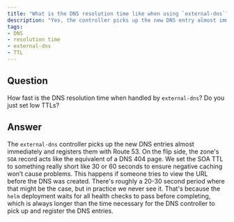 ```yaml
---
title: "What is the DNS resolution time like when using `external-dns`?"
description: "Yes, the controller picks up the new DNS entry almost immediately and registers them with Route 53."
tags:
- DNS
- resolution time
- external-dns
- TTL
---
```


## Question

How fast is the DNS resolution time when handled by `external-dns`? Do you just set low TTLs?

## Answer

The `external-dns` controller picks up the new DNS entries almost immediately and registers them with Route 53. On the flip side, the zone's `SOA` record acts like the equivalent of a DNS 404 page. We set the SOA TTL to something really short like 30 or 60 seconds to ensure negative caching won’t cause problems. This happens if someone tries to view the URL before the DNS was created. There's roughly a 20-30 second period where that might be the case, but in practice we never see it. That's because the `helm` deployment waits for all health checks to pass before completing, which is always longer than the time necessary for the DNS controller to pick up and register the DNS entries.
